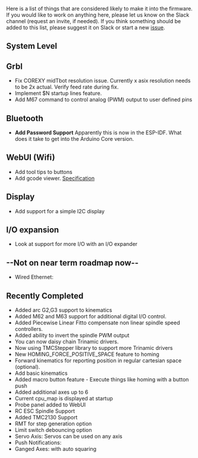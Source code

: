 Here is a list of things that are considered likely to make it into the firmware. If you would like to work on anything here, please let us know on the Slack channel (request an invite, if needed). If you think something should be added to this list, please suggest it on Slack or start a new [issue](https://github.com/bdring/Grbl_Esp32/issues).

## System Level


## Grbl 
 - Fix COREXY midTbot resolution issue. Currently x asix resolution needs to be 2x actual. Verify feed rate during fix.
 - Implement $N startup lines feature.
 - Add M67 command to control analog (PWM) output to user defined pins
## Bluetooth
 - **Add Password Support** Apparently this is now in the ESP-IDF. What does it take to get into the Arduino Core version.

## WebUI (Wifi)
 - Add tool tips to buttons
 - Add gcode viewer. [Specification](https://github.com/bdring/Grbl_Esp32/wiki/Basic-GCode-Visualizer-Specification)

## Display
 - Add support for a simple I2C display

## I/O expansion
 - Look at support for more I/O with an I/O expander

## --Not on near term roadmap now--
 - Wired Ethernet:

## Recently Completed
 - Added arc G2,G3 support to kinematics
 - Added M62 and M63 support for additional digital I/O control.
 - Added Piecewise Linear Fitto compensate non linear spindle speed controllers.
 - Added ability to invert the spindle PWM output
 - You can now daisy chain Trinamic drivers.
 - Now using TMCStepper library to support more Trinamic drivers
 - New HOMING_FORCE_POSITIVE_SPACE feature to homing
 - Forward kinematics for reporting position in regular cartesian space (optional).
 - Add basic kinematics
 - Added macro button feature - Execute things like homing with a button push
 - Added additional axes up to 6
 - Current cpu_map is displayed at startup
 - Probe panel added to WebUI
 - RC ESC Spindle Support
 - Added TMC2130 Support
 - RMT for step generation option
 - Limit switch debouncing option
 - Servo Axis: Servos can be used on any axis
 - Push Notifications:
 - Ganged Axes: with auto squaring